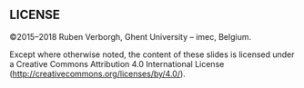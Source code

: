 LICENSE
-------
©2015–2018 Ruben Verborgh, Ghent University – imec, Belgium.

Except where otherwise noted, the content of these slides is licensed under a Creative Commons Attribution 4.0 International License (http://creativecommons.org/licenses/by/4.0/).
